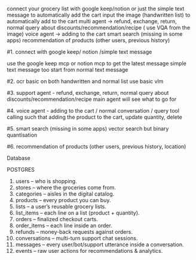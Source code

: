 connect your grocery list with google keep/notion or just the simple text message to automatically add the cart
input the image (handwritten list) to automatically add to the cart
multi agent -> refund, exchange, return, normal query about discounts/recommendation/recipe  ( use VQA from the image)
voice agent -> adding to the cart
smart search (missing in some apps) 
recommendation of products (other users, previous history)

#1. connect with google keep/ notion /simple text message

use the google keep mcp or notion mcp to get the latest message
simple text message too
start from normal text message 


#2. ocr basic on both handwritten and normal list
use basic vlm 

#3. support agent - refund, exchange, return, normal query about discounts/recommendation/recipe
main agent will see what to go for

#4. voice agent - adding to the cart / normal conversation / query
tool calling such that adding the product to the cart, update quantity, delete

#5. smart search (missing in some apps)
vector search but binary quantisation

#6. recommendation of products (other users, previous history, location)


Database

POSTGRES 

1. users – who is shopping.  
2. stores – where the groceries come from.  
3. categories – aisles in the digital catalog.  
4. products – every product you can buy.  
5. lists – a user’s reusable grocery lists.  
6. list_items – each line on a list (product + quantity).  
7. orders – finalized checkout carts.  
8. order_items – each line inside an order.  
9. refunds – money-back requests against orders.  
10. conversations – multi-turn support chat sessions.  
11. messages – every user/bot/support utterance inside a conversation.  
12. events – raw user actions for recommendations & analytics.


